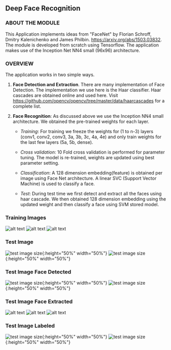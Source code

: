 
## Deep Face Recognition

### ABOUT THE MODULE
This Application implements ideas from "FaceNet" by Florian Schroff, Dmitry Kalenichenko and James Philbin. https://arxiv.org/abs/1503.03832. The module is developed from scratch using Tensorflow. The application makes use of the Inception Net NN4 small (96x96) architecture.


### OVERVIEW
The application works in two simple ways.

1. **Face Detection and Extraction**. There are many implementation of Face Detection. The implementation we use here is the Haar classifier. Haar cascades are obtained online and used here. Visit https://github.com/opencv/opencv/tree/master/data/haarcascades for a complete list.
  
2. **Face Recognition**: As discussed above we use the Inception NN4 small architecture. We obtained the pre-trained weights for each layer. 

   * *Training*: For training we freeze the weights for (1 to n-3) layers (conv1, conv2, conv3, 3a, 3b, 3c, 4a, 4e) and only train weights for the last few layers (5a, 5b, dense). 
   
   * *Cross validation*: 10 Fold cross validation is performed for parameter tuning. The model is re-trained, weights are updated using best parameter setting.
   
   * *Classification*: A 128 dimension embedding(feature) is obtained per image using Face Net architecture. A linear SVC (Support Vector Machine) is used to classify a face. 
   
   * *Test*: During test time we first detect and extract all the faces using haar cascade. We then obtained 128 dimension embedding using the updated weight and then classify a face using SVM stored model.

### Training Images
![alt text](https://github.com/Sardhendu/DeepFaceRecognition/blob/master/images/sample_training_image/37.jpg)
![alt text](https://github.com/Sardhendu/DeepFaceRecognition/blob/master/images/sample_training_image/4.jpg)
![alt text](https://github.com/Sardhendu/DeepFaceRecognition/blob/master/images/sample_training_image/5.jpg)

### Test Image
![test image size](https://github.com/Sardhendu/DeepFaceRecognition/blob/master/images/face_snapshot/img2.jpg){:height="50%" width="50%"}
![test image size](https://github.com/Sardhendu/DeepFaceRecognition/blob/master/images/face_snapshot/img4.jpg){:height="50%" width="50%"}

### Test Image Face Detected
![test image size](https://github.com/Sardhendu/DeepFaceRecognition/blob/master/images/face_detection/img2.jpg){:height="50%" width="50%"}
![test image size](https://github.com/Sardhendu/DeepFaceRecognition/blob/master/images/face_detection/img4.jpg){:height="50%" width="50%"}

### Test Image Face Extracted
![alt text](https://github.com/Sardhendu/DeepFaceRecognition/blob/master/images/face_extracted/img2_0.jpg)
![alt text](https://github.com/Sardhendu/DeepFaceRecognition/blob/master/images/face_extracted/img2_1.jpg)
![alt text](https://github.com/Sardhendu/DeepFaceRecognition/blob/master/images/face_extracted/img4_0.jpg)

### Test Image Labeled
![test image size](https://github.com/Sardhendu/DeepFaceRecognition/blob/master/images/face_detection_labeled/img2.jpg){:height="50%" width="50%"}
![test image size](https://github.com/Sardhendu/DeepFaceRecognition/blob/master/images/face_detection_labeled/img4.jpg){:height="50%" width="50%"}